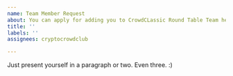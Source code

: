 ```yaml
---
name: Team Member Request
about: You can apply for adding you to CrowdCLassic Round Table Team here.
title: ''
labels: ''
assignees: cryptocrowdclub

---
```


Just present yourself in a paragraph or two. Even three. :)
